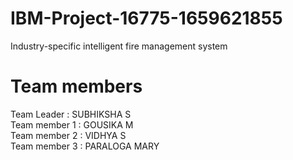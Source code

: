 # IBM-Project-16775-1659621855
Industry-specific intelligent fire management system
 
# Team members
Team Leader : SUBHIKSHA S\
Team member 1 : GOUSIKA M\
Team member 2 : VIDHYA S\
Team member 3 : PARALOGA MARY

